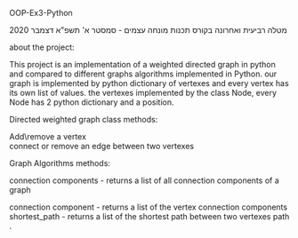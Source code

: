 OOP-Ex3-Python

מטלה רביעית ואחרונה בקורס תכנות מונחה עצמים - סמסטר א' תשפ"א דצמבר 2020

about the project:

This project is an implementation of a weighted directed graph in python and compared to different graphs algorithms implemented in Python.
our graph is implemented by python dictionary of vertexes and every vertex has its own list of values.
the vertexes implemented by the class Node, every Node has 2 python dictionary and a position.

Directed weighted graph class methods:

  Add\remove a vertex  
  connect or remove an edge between two vertexes

Graph Algorithms methods:

  connection components - returns a list of all connection components of a graph
  
  connection component - returns a list of the vertex connection components
  shortest_path - returns a list of the shortest path between two vertexes path .
